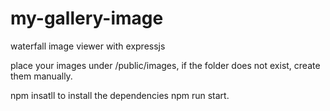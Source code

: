 # my-gallery-image
waterfall image viewer with expressjs

place your images under /public/images, if the folder does not exist, create them manually.


npm insatll to install the dependencies
npm run start.

